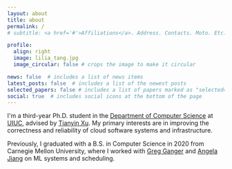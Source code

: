 ```yaml
---
layout: about
title: about
permalink: /
# subtitle: <a href='#'>Affiliations</a>. Address. Contacts. Moto. Etc.

profile:
  align: right
  image: lilia_tang.jpg
  image_circular: false # crops the image to make it circular

news: false  # includes a list of news items
latest_posts: false  # includes a list of the newest posts
selected_papers: false # includes a list of papers marked as "selected={true}"
social: true  # includes social icons at the bottom of the page
---
```


I'm a third-year Ph.D. student in the [Department of Computer Science](https://cs.illinois.edu/) at [UIUC](https://illinois.edu/), advised by [Tianyin Xu](https://tianyin.github.io/). My primary interests are in
improving the correctness and reliability of cloud software systems and infrastructure.

Previously, I graduated with a B.S. in Computer Science in 2020 from Carnegie Mellon University, where I worked with [Greg Ganger](http://users.ece.cmu.edu/~ganger/) and [Angela Jiang](https://angelajiang.carrd.co/) on ML systems and scheduling.
